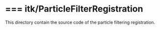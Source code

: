 ===
itk/ParticleFilterRegistration
===

This directory contain the source code of the particle filtering registration.
